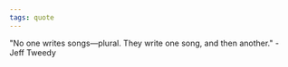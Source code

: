```yaml
---
tags: quote 
---
```


"No one writes songs—plural. They write one song, and then another." - Jeff Tweedy